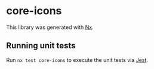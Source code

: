 # core-icons

This library was generated with [Nx](https://nx.dev).

## Running unit tests

Run `nx test core-icons` to execute the unit tests via [Jest](https://jestjs.io).

